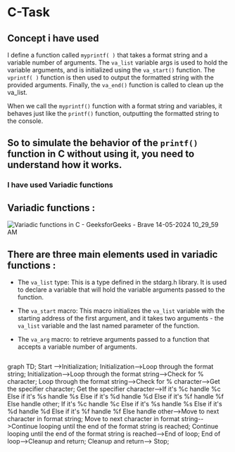 # C-Task
## Concept i have used
I define a function called `myprintf( )` that takes a format string and a variable number of arguments. The `va_list` variable args is used to hold the variable arguments, and is initialized using the `va_start()` function. The `vprintf( )` function is then used to output the formatted string with the provided arguments. Finally, the `va_end()` function is called to clean up the va_list.

When we call the `myprintf()` function with a format string and variables, it behaves just like the `printf()` function, outputting the formatted string to the console.

## So to simulate the behavior of the `printf()` function in C without using it, you need to understand how it works.
### I have used Variadic functions
## Variadic functions :
![Variadic functions in C - GeeksforGeeks - Brave 14-05-2024 10_29_59 AM](https://github.com/Ankitprajapati24/C-Task/assets/130354420/b51f9e28-adaa-449c-b0db-182a95d35844)

## There are three main elements used in variadic functions :
* The `va_list` type: This is a type defined in the stdarg.h library. It is used to declare a variable that will hold the variable arguments passed to the function.
* The `va_start` macro: This macro initializes the `va_list` variable with the starting address of the first argument, and it takes two arguments - the `va_list` variable and the last named parameter of the function.
* The `va_arg` macro: to retrieve arguments passed to a function that accepts a variable number of arguments.


  ```mermaid
graph TD;
    Start -->Initialization;
    Initialization-->Loop through the format string;
   Initialization-->Loop through the format string-->Check for % character;
    Loop through the format string-->Check for % character-->Get the specifier character;
    Get the specifier character-->If it's %c
    handle %c
    Else if it's %s
    handle %s
    Else if it's %d
    handle %d
    Else if it's %f
    handle %f
    Else
    handle other;
    If it's %c
    handle %c
    Else if it's %s
    handle %s
    Else if it's %d
    handle %d
    Else if it's %f
    handle %f
    Else
    handle other-->Move to next character in format string;
    Move to next character in format string-->Continue looping until the end of the format string is reached;
    Continue looping until the end of the format string is reached-->End of loop;
    End of loop-->Cleanup and return;
    Cleanup and return--> Stop;
```


